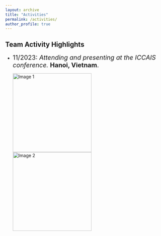 ```yaml
---
layout: archive
title: "Activities"
permalink: /activities/
author_profile: true
---
```

Team Activity Highlights
------
* <span style="font-size: 20px;">11/2023: *Attending and presenting at the ICCAIS conference.* **Hanoi, Vietnam**.</span>  

  <img src="/images/london_poster.jpg" alt="Image 1" style="display:inline-block; margin-right:5px; height:250px; max-height: 100%;" />
  <img src="/images/london_bigben.png" alt="Image 2" style="display:inline-block; margin-right:5px; height:250px; max-height: 100%;" />



